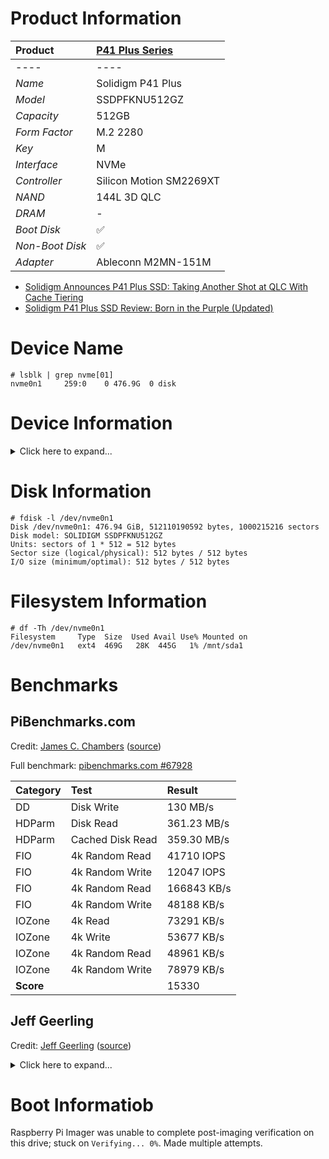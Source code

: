 # Product Information

| Product | [P41 Plus Series](https://www.solidigm.com/products/client/d6/p41.html) |
|:-|:-|
|----|----|
| *Name* | Solidigm P41 Plus |
| *Model* | SSDPFKNU512GZ |
| *Capacity* | 512GB |
| *Form Factor* | M.2 2280 |
| *Key* | M |
| *Interface* | NVMe |
| *Controller* | Silicon Motion SM2269XT |
| *NAND* | 144L 3D QLC |
| *DRAM* | - |
| *Boot Disk* | :white_check_mark: |
| *Non-Boot Disk* | :white_check_mark: |
| *Adapter* | Ableconn M2MN-151M |

* [Solidigm Announces P41 Plus SSD: Taking Another Shot at QLC With Cache Tiering](https://www.anandtech.com/show/17522/solidigm-announces-p41-plus-ssd-taking-another-shot-at-qlc-with-cache-tiering)
* [Solidigm P41 Plus SSD Review: Born in the Purple (Updated)](https://www.tomshardware.com/reviews/solidigm-p41-plus-ssd-review)

# Device Name

```
# lsblk | grep nvme[01]
nvme0n1     259:0    0 476.9G  0 disk
```

# Device Information

<details>
  <summary>Click here to expand...</summary>
  
  ```
  # lspci -vvv -s 01:00.0
  01:00.0 Non-Volatile memory controller: Device 025e:f1ab (rev 03) (prog-if 02 [NVM Express])
    Subsystem: Device 025e:3910
    Control: I/O- Mem+ BusMaster+ SpecCycle- MemWINV- VGASnoop- ParErr- Stepping- SERR- FastB2B- DisINTx+
    Status: Cap+ 66MHz- UDF- FastB2B- ParErr- DEVSEL=fast >TAbort- <TAbort- <MAbort- >SERR- <PERR- INTx-
    Latency: 0
    Interrupt: pin A routed to IRQ 63
    Region 0: Memory at 600000000 (64-bit, non-prefetchable) [size=16K]
    Capabilities: [40] Power Management version 3
      Flags: PMEClk- DSI- D1- D2- AuxCurrent=0mA PME(D0-,D1-,D2-,D3hot-,D3cold-)
      Status: D0 NoSoftRst+ PME-Enable- DSel=0 DScale=0 PME-
    Capabilities: [50] MSI: Enable- Count=1/16 Maskable+ 64bit+
      Address: 0000000000000000  Data: 0000
      Masking: 00000000  Pending: 00000000
    Capabilities: [70] Express (v2) Endpoint, MSI 00
      DevCap:	MaxPayload 512 bytes, PhantFunc 0, Latency L0s unlimited, L1 unlimited
        ExtTag- AttnBtn- AttnInd- PwrInd- RBE+ FLReset+ SlotPowerLimit 0.000W
      DevCtl:	CorrErr- NonFatalErr- FatalErr- UnsupReq-
        RlxdOrd+ ExtTag- PhantFunc- AuxPwr- NoSnoop- FLReset-
        MaxPayload 128 bytes, MaxReadReq 512 bytes
      DevSta:	CorrErr+ NonFatalErr- FatalErr- UnsupReq- AuxPwr+ TransPend-
      LnkCap:	Port #0, Speed 16GT/s, Width x4, ASPM L1, Exit Latency L1 <8us
        ClockPM+ Surprise- LLActRep- BwNot- ASPMOptComp+
      LnkCtl:	ASPM Disabled; RCB 64 bytes, Disabled- CommClk+
        ExtSynch- ClockPM- AutWidDis- BWInt- AutBWInt-
      LnkSta:	Speed 5GT/s (downgraded), Width x1 (downgraded)
        TrErr- Train- SlotClk+ DLActive- BWMgmt- ABWMgmt-
      DevCap2: Completion Timeout: Range ABCD, TimeoutDis+ NROPrPrP- LTR+
        10BitTagComp+ 10BitTagReq- OBFF Not Supported, ExtFmt- EETLPPrefix-
        EmergencyPowerReduction Not Supported, EmergencyPowerReductionInit-
        FRS+ TPHComp- ExtTPHComp-
        AtomicOpsCap: 32bit- 64bit- 128bitCAS-
      DevCtl2: Completion Timeout: 50us to 50ms, TimeoutDis- LTR+ OBFF Disabled,
        AtomicOpsCtl: ReqEn-
      LnkCap2: Supported Link Speeds: 2.5-16GT/s, Crosslink- Retimer+ 2Retimers+ DRS+
      LnkCtl2: Target Link Speed: 16GT/s, EnterCompliance- SpeedDis-
        Transmit Margin: Normal Operating Range, EnterModifiedCompliance- ComplianceSOS-
        Compliance De-emphasis: -6dB
      LnkSta2: Current De-emphasis Level: -3.5dB, EqualizationComplete- EqualizationPhase1-
        EqualizationPhase2- EqualizationPhase3- LinkEqualizationRequest-
        Retimer- 2Retimers- CrosslinkRes: Upstream Port
    Capabilities: [b0] MSI-X: Enable+ Count=16 Masked-
      Vector table: BAR=0 offset=00002000
      PBA: BAR=0 offset=00003000
    Capabilities: [100 v2] Advanced Error Reporting
      UESta:	DLP- SDES- TLP- FCP- CmpltTO- CmpltAbrt- UnxCmplt- RxOF- MalfTLP- ECRC- UnsupReq- ACSViol-
      UEMsk:	DLP- SDES- TLP- FCP- CmpltTO- CmpltAbrt- UnxCmplt- RxOF- MalfTLP- ECRC- UnsupReq- ACSViol-
      UESvrt:	DLP+ SDES+ TLP- FCP+ CmpltTO- CmpltAbrt- UnxCmplt- RxOF+ MalfTLP+ ECRC- UnsupReq- ACSViol-
      CESta:	RxErr- BadTLP- BadDLLP- Rollover- Timeout+ AdvNonFatalErr-
      CEMsk:	RxErr- BadTLP- BadDLLP- Rollover- Timeout- AdvNonFatalErr+
      AERCap:	First Error Pointer: 00, ECRCGenCap+ ECRCGenEn- ECRCChkCap+ ECRCChkEn-
        MultHdrRecCap- MultHdrRecEn- TLPPfxPres- HdrLogCap-
      HeaderLog: 00000000 00000000 00000000 00000000
    Capabilities: [148 v1] Power Budgeting <?>
    Capabilities: [158 v1] Alternative Routing-ID Interpretation (ARI)
      ARICap:	MFVC- ACS-, Next Function: 0
      ARICtl:	MFVC- ACS-, Function Group: 0
    Capabilities: [168 v1] Secondary PCI Express
      LnkCtl3: LnkEquIntrruptEn- PerformEqu-
      LaneErrStat: 0
    Capabilities: [188 v1] Physical Layer 16.0 GT/s <?>
    Capabilities: [1ac v1] Lane Margining at the Receiver <?>
    Capabilities: [204 v1] Latency Tolerance Reporting
      Max snoop latency: 0ns
      Max no snoop latency: 0ns
    Capabilities: [20c v1] L1 PM Substates
      L1SubCap: PCI-PM_L1.2+ PCI-PM_L1.1+ ASPM_L1.2+ ASPM_L1.1+ L1_PM_Substates+
          PortCommonModeRestoreTime=10us PortTPowerOnTime=10us
      L1SubCtl1: PCI-PM_L1.2- PCI-PM_L1.1- ASPM_L1.2- ASPM_L1.1-
          T_CommonMode=0us LTR1.2_Threshold=25600ns
      L1SubCtl2: T_PwrOn=10us
    Kernel driver in use: nvme
  ```
</details>

# Disk Information

```
# fdisk -l /dev/nvme0n1
Disk /dev/nvme0n1: 476.94 GiB, 512110190592 bytes, 1000215216 sectors
Disk model: SOLIDIGM SSDPFKNU512GZ                  
Units: sectors of 1 * 512 = 512 bytes
Sector size (logical/physical): 512 bytes / 512 bytes
I/O size (minimum/optimal): 512 bytes / 512 bytes
```

# Filesystem Information

```
# df -Th /dev/nvme0n1
Filesystem     Type  Size  Used Avail Use% Mounted on
/dev/nvme0n1   ext4  469G   28K  445G   1% /mnt/sda1
```

# Benchmarks

## PiBenchmarks.com

Credit: [James C. Chambers](https://jamesachambers.com/) ([source](https://raw.githubusercontent.com/TheRemote/PiBenchmarks/master/Storage.sh))

Full benchmark: [pibenchmarks.com #67928](https://pibenchmarks.com/benchmark/67928/)

| Category | Test | Result |
|:-|:-|:-|
| DD | Disk Write | 130 MB/s |
| HDParm | Disk Read | 361.23 MB/s |
| HDParm | Cached Disk Read | 359.30 MB/s |
| FIO | 4k Random Read | 41710 IOPS |
| FIO | 4k Random Write | 12047 IOPS |
| FIO | 4k Random Read | 166843 KB/s |
| FIO | 4k Random Write | 48188 KB/s |
| IOZone | 4k Read | 73291 KB/s |
| IOZone | 4k Write | 53677 KB/s |
| IOZone | 4k Random Read | 48961 KB/s |
| IOZone | 4k Random Write | 78979 KB/s |
| **Score** | | 15330 |

## Jeff Geerling

Credit: [Jeff Geerling](https://www.jeffgeerling.com/) ([source](https://raw.githubusercontent.com/geerlingguy/pi-cluster/master/benchmarks/disk-benchmark.sh))

<details>
  <summary>Click here to expand...</summary>

  ```
  Raspberry Pi disk benchmarks
  Running fio sequential read test...
  fio-rand-read-sequential: (g=0): rw=read, bs=(R) 1024KiB-1024KiB, (W) 1024KiB-1024KiB, (T) 1024KiB-1024KiB, ioengine=libaio, iodepth=64
  ...
  fio-3.25
  Starting 4 processes
  Jobs: 4 (f=4): [R(4)][36.4%][r=396MiB/s][r=396 IOPS][eta 00m:07s]
  Jobs: 4 (f=4): [R(4)][54.5%][r=370MiB/s][r=370 IOPS][eta 00m:05s] 
  Jobs: 4 (f=4): [R(4)][72.7%][r=397MiB/s][r=397 IOPS][eta 00m:03s] 
  Jobs: 4 (f=4): [R(4)][90.9%][eta 00m:01s]                         
  Jobs: 4 (f=4): [R(4)][6.3%][eta 02m:59s]   
  Jobs: 4 (f=4): [R(4)][6.2%][eta 03m:31s] 
  Jobs: 4 (f=4): [R(4)][6.2%][eta 04m:04s] 
  Jobs: 4 (f=4): [R(4)][6.1%][eta 04m:36s] 
  Jobs: 4 (f=4): [R(4)][6.1%][eta 05m:09s] 
  Jobs: 4 (f=4): [R(4)][6.1%][eta 05m:41s] 
  Jobs: 4 (f=4): [R(4)][6.0%][eta 06m:14s] 
  Jobs: 4 (f=4): [R(4)][6.0%][eta 06m:47s] 
  Jobs: 4 (f=4): [R(4)][6.0%][eta 07m:19s] 
  Jobs: 4 (f=4): [R(4)][6.0%][eta 07m:52s] 
  Jobs: 4 (f=4): [R(4)][6.0%][eta 08m:24s] 
  Jobs: 4 (f=4): [R(4)][6.0%][eta 08m:57s] 
  Jobs: 4 (f=4): [R(4)][6.0%][eta 09m:29s] 
  Jobs: 4 (f=4): [R(4)][5.9%][eta 10m:02s] 
  Jobs: 4 (f=4): [R(4)][5.9%][eta 10m:35s] 
  Jobs: 4 (f=4): [R(4)][5.9%][eta 10m:51s]
  Jobs: 4 (f=4): [R(4)][5.9%][eta 11m:23s] 
  Jobs: 4 (f=4): [R(4)][5.9%][eta 11m:56s] 
  Jobs: 4 (f=4): [R(4)][5.9%][eta 12m:29s] 
  Jobs: 4 (f=4): [R(4)][5.9%][eta 13m:01s] 
  Jobs: 4 (f=4): [R(4)][5.9%][eta 13m:34s] 
  Jobs: 4 (f=4): [R(4)][5.9%][eta 14m:06s] 
  Jobs: 4 (f=4): [R(4)][5.9%][eta 14m:39s] 
  Jobs: 4 (f=4): [R(4)][5.9%][eta 15m:11s] 
  Jobs: 4 (f=4): [R(4)][5.9%][eta 15m:44s] 
  Jobs: 4 (f=4): [R(4)][5.9%][eta 16m:16s] 
  Jobs: 4 (f=4): [R(4)][5.9%][eta 16m:49s] 
  Jobs: 4 (f=4): [R(4)][5.9%][eta 17m:22s] 
  Jobs: 4 (f=4): [R(4)][5.9%][r=1024KiB/s][r=1 IOPS][eta 17m:33s]
  fio-rand-read-sequential: (groupid=0, jobs=4): err= 0: pid=1189: Sun Mar  5 12:45:06 2023
    read: IOPS=45, BW=45.0MiB/s (47.2MB/s)(2930MiB/65060msec)
      slat (usec): min=118, max=61686k, avg=88576.98, stdev=2222624.08
      clat (msec): min=11, max=62612, avg=5587.04, stdev=16885.66
      lat (msec): min=132, max=62643, avg=5675.62, stdev=17006.02
      clat percentiles (msec):
      |  1.00th=[  146],  5.00th=[  157], 10.00th=[  159], 20.00th=[  161],
      | 30.00th=[  292], 40.00th=[  326], 50.00th=[  393], 60.00th=[  468],
      | 70.00th=[  502], 80.00th=[  659], 90.00th=[ 1083], 95.00th=[17113],
      | 99.00th=[17113], 99.50th=[17113], 99.90th=[17113], 99.95th=[17113],
      | 99.99th=[17113]
    bw (  KiB/s): min=208896, max=819200, per=100.00%, avg=474137.99, stdev=73019.70, samples=40
    iops        : min=  204, max=  800, avg=462.66, stdev=71.33, samples=40
    lat (msec)   : 20=0.03%, 250=28.29%, 500=41.54%, 750=11.81%, 1000=6.18%
    lat (msec)   : 2000=3.55%, >=2000=8.60%
    cpu          : usr=0.01%, sys=0.47%, ctx=2717, majf=0, minf=65648
    IO depths    : 1=0.1%, 2=0.3%, 4=0.5%, 8=1.1%, 16=2.2%, 32=4.4%, >=64=91.4%
      submit    : 0=0.0%, 4=100.0%, 8=0.0%, 16=0.0%, 32=0.0%, 64=0.0%, >=64=0.0%
      complete  : 0=0.0%, 4=99.9%, 8=0.0%, 16=0.0%, 32=0.0%, 64=0.1%, >=64=0.0%
      issued rwts: total=2930,0,0,0 short=0,0,0,0 dropped=0,0,0,0
      latency   : target=0, window=0, percentile=100.00%, depth=64

  Run status group 0 (all jobs):
    READ: bw=45.0MiB/s (47.2MB/s), 45.0MiB/s-45.0MiB/s (47.2MB/s-47.2MB/s), io=2930MiB (3072MB), run=65060-65060msec

  Disk stats (read/write):
    nvme0n1: ios=11488/35, merge=0/1, ticks=5643650/16211, in_queue=5659861, util=100.00%

  Running iozone 1024K random read and write tests...
    Iozone: Performance Test of File I/O
            Version $Revision: 3.492 $
      Compiled for 64 bit mode.
      Build: linux-arm 

    Contributors:William Norcott, Don Capps, Isom Crawford, Kirby Collins
                Al Slater, Scott Rhine, Mike Wisner, Ken Goss
                Steve Landherr, Brad Smith, Mark Kelly, Dr. Alain CYR,
                Randy Dunlap, Mark Montague, Dan Million, Gavin Brebner,
                Jean-Marc Zucconi, Jeff Blomberg, Benny Halevy, Dave Boone,
                Erik Habbinga, Kris Strecker, Walter Wong, Joshua Root,
                Fabrice Bacchella, Zhenghua Xue, Qin Li, Darren Sawyer,
                Vangel Bojaxhi, Ben England, Vikentsi Lapa,
                Alexey Skidanov, Sudhir Kumar.

    Run began: Sun Mar  5 12:45:06 2023

    Include fsync in write timing
    O_DIRECT feature enabled
    Auto Mode
    File size set to 102400 kB
    Record Size 1024 kB
    Command line used: ./iozone -e -I -a -s 100M -r 1024k -i 0 -i 2 -f /mnt/sda1/iozone
    Output is in kBytes/sec
    Time Resolution = 0.000001 seconds.
    Processor cache size set to 1024 kBytes.
    Processor cache line size set to 32 bytes.
    File stride size set to 17 * record size.
                                                                random    random     bkwd    record    stride                                    
                kB  reclen    write  rewrite    read    reread    read     write     read   rewrite      read   fwrite frewrite    fread  freread
            102400    1024   357808   366741                     370983   391250                                                                

  iozone test complete.

  Running iozone 4K random read and write tests...
    Iozone: Performance Test of File I/O
            Version $Revision: 3.492 $
      Compiled for 64 bit mode.
      Build: linux-arm 

    Contributors:William Norcott, Don Capps, Isom Crawford, Kirby Collins
                Al Slater, Scott Rhine, Mike Wisner, Ken Goss
                Steve Landherr, Brad Smith, Mark Kelly, Dr. Alain CYR,
                Randy Dunlap, Mark Montague, Dan Million, Gavin Brebner,
                Jean-Marc Zucconi, Jeff Blomberg, Benny Halevy, Dave Boone,
                Erik Habbinga, Kris Strecker, Walter Wong, Joshua Root,
                Fabrice Bacchella, Zhenghua Xue, Qin Li, Darren Sawyer,
                Vangel Bojaxhi, Ben England, Vikentsi Lapa,
                Alexey Skidanov, Sudhir Kumar.

    Run began: Sun Mar  5 12:45:08 2023

    Include fsync in write timing
    O_DIRECT feature enabled
    Auto Mode
    File size set to 102400 kB
    Record Size 4 kB
    Command line used: ./iozone -e -I -a -s 100M -r 4k -i 0 -i 2 -f /mnt/sda1/iozone
    Output is in kBytes/sec
    Time Resolution = 0.000001 seconds.
    Processor cache size set to 1024 kBytes.
    Processor cache line size set to 32 bytes.
    File stride size set to 17 * record size.
                                                                random    random     bkwd    record    stride                                    
                kB  reclen    write  rewrite    read    reread    read     write     read   rewrite      read   fwrite frewrite    fread  freread
            102400       4    53689    85053                      48391    79435                                                                

  iozone test complete.

  Disk benchmark complete!
  ```
</details>

# Boot Informatiob

Raspberry Pi Imager was unable to complete post-imaging verification on this drive; stuck on `Verifying... 0%`. Made multiple attempts.


